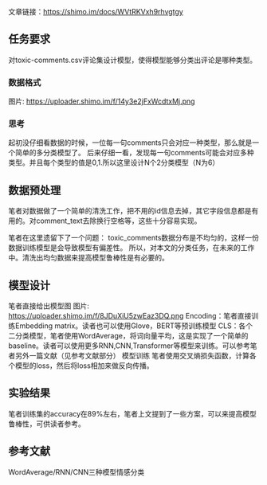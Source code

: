 
文章链接：https://shimo.im/docs/WVtRKVxh9rhvgtgy

## 任务要求
对toxic-comments.csv评论集设计模型，使得模型能够分类出评论是哪种类型。
### 数据格式
图片: https://uploader.shimo.im/f/14y3e2jFxWcdtxMj.png
### 思考
起初没仔细看数据的时候，一位每一句comments只会对应一种类型，那么就是一个简单的多分类模型了。
后来仔细一看，发现每一句comments可能会对应多种类型。并且每个类型的值是0,1.所以这里设计N个2分类模型（N为6）
## 数据预处理
笔者对数据做了一个简单的清洗工作，把不用的id信息去掉，其它字段信息都是有用的。对comment_text去除换行空格等，这些十分容易实现。

笔者在这里遗留下了一个问题：
toxic_comments数据分布是不均匀的，这样一份数据训练模型是会导致模型有偏差性。
所以，对本文的分类任务，在未来的工作中。清洗出均匀数据来提高模型鲁棒性是有必要的。

## 模型设计
笔者直接给出模型图
图片: https://uploader.shimo.im/f/8JDuXiU5zwEaz3DQ.png
Encoding：笔者直接训练Embedding matrix。读者也可以使用Glove，BERT等预训练模型
CLS：各个二分类模型，笔者使用WordAverage，将词向量平均，这是实现了一个简单的baseline。读者可以使用更多RNN,CNN,Transformer等模型来训练。可以参考笔者另外一篇文献（见参考文献部分）
模型训练
笔者使用交叉熵损失函数，计算各个模型的loss，然后将loss相加来做反向传播。

## 实验结果
笔者训练集的accuracy在89%左右，笔者上文提到了一些方案，可以来提高模型鲁棒性，可供读者参考。

## 参考文献
WordAverage/RNN/CNN三种模型情感分类
